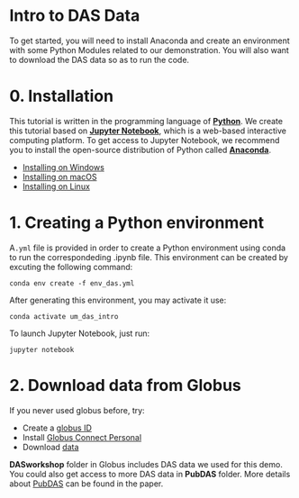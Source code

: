 [//]: # (
    This file is the DAS data introduction tutorial made for workshop in UNAM, Mexico.
    Yang Li
    Oct 10, 2022
    )


# Intro to DAS Data 
To get started, you will need to install Anaconda and create an environment with some Python Modules related to our demonstration. You will also want to download the DAS data so as to run the code.


# 0. Installation

This tutorial is written in the programming language of [**Python**](https://www.python.org/). We create this tutorial based on [**Jupyter Notebook**](https://www.python.org/), which is a web-based interactive computing platform. To get access to Jupyter Notebook, we recommend you to install the open-source distribution of Python called [**Anaconda**](https://docs.anaconda.com/).
- [Installing on Windows](https://docs.anaconda.com/anaconda/install/windows/)
- [Installing on macOS](https://docs.anaconda.com/anaconda/install/mac-os/)
- [Installing on Linux](https://docs.anaconda.com/anaconda/install/linux/)

# 1. Creating a Python environment

A`.yml` file is provided in order to create a Python environment using conda to run the correspondeding .ipynb file. This environment can be created by excuting the following command:

```conda env create -f env_das.yml```

After generating this environment, you may activate it use:

```conda activate um_das_intro```

To launch Jupyter Notebook, just run:

```jupyter notebook```

# 2. Download data from Globus

If you never used globus before, try:

- Create a [globus ID](https://www.globusid.org/create?viewlocale=en_US)
- Install [Globus Connect Personal](https://www.globus.org/globus-connect-personal)
- Download [data](https://app.globus.org/file-manager?origin_id=706e304c-5def-11ec-9b5c-f9dfb1abb183&origin_path=%2FDASworkshop%2F)


**DASworkshop** folder in Globus includes DAS data we used for this demo. You could also get access to more DAS data in **PubDAS** folder. More details about [PubDAS](https://eartharxiv.org/repository/view/3574/) can be found in the paper.



